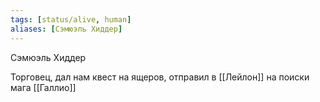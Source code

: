 ```yaml
---
tags: [status/alive, human]
aliases: [Сэмюэль Хиддер]
---
```


Сэмюэль Хиддер

Торговец, дал нам квест на ящеров, отправил в [[Лейлон]] на поиски мага [[Галлио]]
